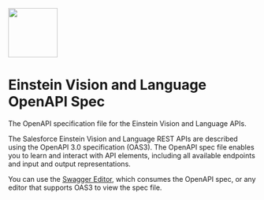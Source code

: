 <img src="https://einstein.ai/static/images/pages/home-einstein.svg" width="100px">

# Einstein Vision and Language OpenAPI Spec
The OpenAPI specification file for the Einstein Vision and Language APIs.

The Salesforce Einstein Vision and Language REST APIs are described using the OpenAPI 3.0 specification (OAS3). The OpenAPI spec file enables you to learn and interact with API elements, including all available endpoints and input and output representations.

You can use the [Swagger Editor](https://editor.swagger.io/), which consumes the OpenAPI spec, or any editor that supports OAS3 to view the spec file.
